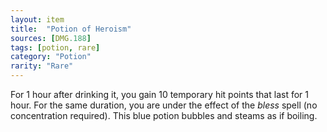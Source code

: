 ```yaml
---
layout: item
title:  "Potion of Heroism"
sources: [DMG.188]
tags: [potion, rare]
category: "Potion"
rarity: "Rare"
---
```


For 1 hour after drinking it, you gain 10 temporary hit points that last for 1 hour. For the same duration, you are under the effect of the _bless_ spell (no concentration required). This blue potion bubbles and steams as if boiling.